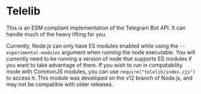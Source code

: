 # Telelib
This is an ESM compliant implementation of the Telegram Bot API. It can handle much of the heavy lifting for you.

Currently, Node.js can only have ES modules enabled while using the `--experimental-modules` argument when running the node executable.
You will currently need to be running a version of node that supports ES modules if you want to take advantage of them.
If you wish to run in compatability mode with CommonJS modules, you can use `require("telelib/index.cjs")` to access it.
This module was developed on the v12 branch of Node.js, and may not be compatible with older releases.
